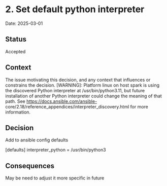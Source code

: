 # 2. Set default python interpreter

Date: 2025-03-01

## Status

Accepted

## Context

The issue motivating this decision, and any context that influences or constrains the decision.
[WARNING]: Platform linux on host spark is using the discovered Python interpreter at /usr/bin/python3.11, but future
installation of another Python interpreter could change the meaning of that path. See https://docs.ansible.com/ansible-
core/2.18/reference_appendices/interpreter_discovery.html for more information.

## Decision

Add to ansible config defaults

[defaults]
interpreter_python = /usr/bin/python3

## Consequences

May be need to adjust it more specific in future